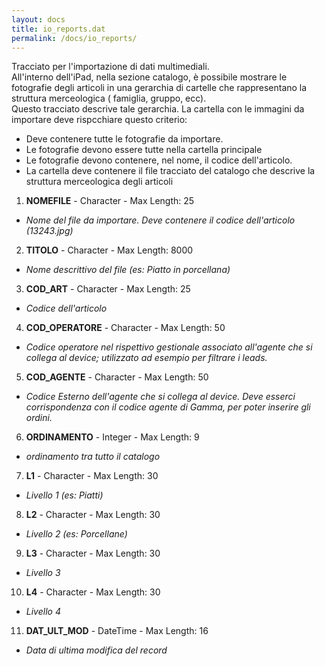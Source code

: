```yaml
---
layout: docs
title: io_reports.dat
permalink: /docs/io_reports/
---
```


Tracciato per l'importazione di dati multimediali.</br>
All'interno dell'iPad, nella sezione catalogo, è possibile mostrare le fotografie degli articoli in una gerarchia di cartelle che rappresentano la struttura merceologica ( famiglia, gruppo, ecc).</br>
Questo tracciato descrive tale gerarchia.
La cartella con le immagini da importare deve rispcchiare questo criterio:

* Deve contenere tutte le fotografie da importare.
* Le fotografie devono essere tutte nella cartella principale
* Le fotografie devono contenere, nel nome, il codice dell'articolo.
* La cartella deve contenere il file tracciato del catalogo che descrive la struttura merceologica degli articoli

1. **NOMEFILE** - Character - Max Length: 25
  * *Nome del file da importare. Deve contenere il codice dell'articolo (13243.jpg)*
2. **TITOLO** - Character - Max Length: 8000
  * *Nome descrittivo del file (es: Piatto in porcellana)*
3. **COD_ART** - Character - Max Length: 25
  * *Codice dell'articolo*
4. **COD_OPERATORE** - Character - Max Length: 50
  * *Codice operatore nel rispettivo gestionale associato all'agente che si collega al device; utilizzato ad esempio per filtrare i leads.*
5. **COD_AGENTE** - Character - Max Length: 50
  * *Codice Esterno dell'agente che si collega al device. Deve esserci corrispondenza con il codice agente di Gamma, per poter inserire gli ordini.*
6. **ORDINAMENTO** - Integer - Max Length: 9
  * *ordinamento tra tutto il catalogo*
7. **L1** - Character - Max Length: 30
  * *Livello 1 (es: Piatti)*
8. **L2** - Character - Max Length: 30
  * *Livello 2 (es: Porcellane)*
9. **L3** - Character - Max Length: 30
  * *Livello 3*
10. **L4** - Character - Max Length: 30
  * *Livello 4*
11. **DAT_ULT_MOD** - DateTime - Max Length: 16
  * *Data di ultima modifica del record*

